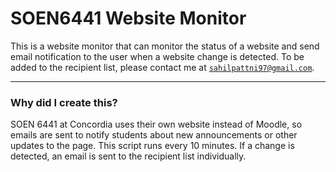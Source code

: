 # SOEN6441 Website Monitor

This is a website monitor that can monitor the status of a website and send email notification to the user when a website change is detected. To be added to the recipient list, please contact me at [`sahilpattni97@gmail.com`](mailto:sahilpattni97+soen6441request@gmail.com).

---
### Why did I create this?
SOEN 6441 at Concordia uses their own website instead of Moodle, so emails are sent to notify students about new announcements or other updates to the page. This script runs every 10 minutes. If a change is detected, an email is sent to the recipient list individually.